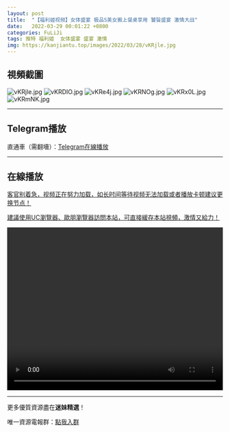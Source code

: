 ```yaml
---
layout: post
title:  "【福利姬视频】女体盛宴 极品S美女搬上餐桌享用 饕餮盛宴 激情大战"
date:   2022-03-29 00:01:22 +0800
categories: FuLiJi
tags: 推特 福利姬  女体盛宴 盛宴 激情
img: https://kanjiantu.top/images/2022/03/28/vKRjle.jpg
---
```



## 視頻截圖

![vKRjle.jpg](https://kanjiantu.top/images/2022/03/28/vKRjle.jpg)
![vKRDIO.jpg](https://kanjiantu.top/images/2022/03/28/vKRDIO.jpg)
![vKRe4j.jpg](https://kanjiantu.top/images/2022/03/28/vKRe4j.jpg)
![vKRNOg.jpg](https://kanjiantu.top/images/2022/03/28/vKRNOg.jpg)
![vKRx0L.jpg](https://kanjiantu.top/images/2022/03/28/vKRx0L.jpg)
![vKRmNK.jpg](https://kanjiantu.top/images/2022/03/28/vKRmNK.jpg)

* * *
## Telegram播放

直通車（需翻墻）：[Telegram在線播放](https://t.me/mimeijingxuan/259)

* * *
## 在線播放
<u>客官别着急，视频正在努力加载，如长时间等待视频无法加载或者播放卡顿建议更换节点！</u>

<u>建議使用UC瀏覽器、歐朋瀏覽器訪問本站，可直接緩存本站視頻，激情又給力！</u>
<center><video src="https://cdn.publer.io/uploads/videos/623f35bedb279760bbfbe89f/601b7f4b435609605ab8b5c4fd9858b4.mp4" width="100%" height="380px" controls="controls"></video></center>


* * *
更多優質資源盡在**迷妹精選**！

唯一資源電報群：[點我入群](https://t.me/mimeijingxuan)


